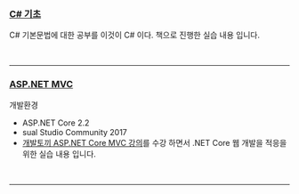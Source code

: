 ### [C# 기초](https://github.com/vipstard/C_Sharp/tree/main/C%23)<br>
C# 기본문법에 대한 공부를 이것이 C# 이다. 책으로 진행한 실습 내용 입니다.

<br><hr>


### [ASP.NET MVC](https://github.com/vipstard/C_Sharp/tree/main/ASP.NET%20Core%202.2)<br>
개발환경
- ASP.NET Core 2.2 
- sual Studio Community 2017 
- [ 개발토끼 ASP.NET Core MVC 강의](https://www.youtube.com/playlist?list=PLbPz1r_wDPhEcKDJbOBw_3h5c2gtyDicX)를 수강 하면서 .NET Core 웹 개발을 적응을 위한 실습 내용 입니다.

<br><hr>
